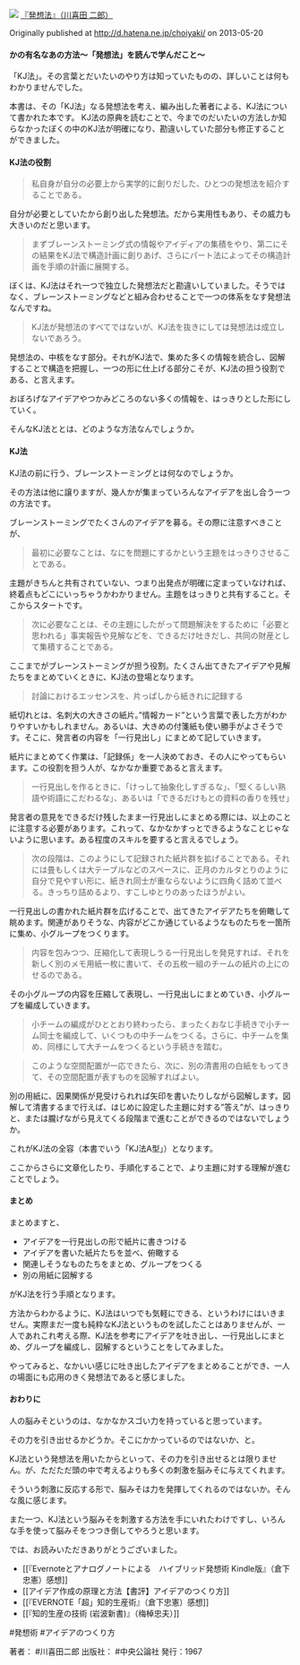 [![](https://images-na.ssl-images-amazon.com/images/I/41Y5AQR32WL._SX300_BO1204203200_.jpg)](http://www.amazon.co.jp/exec/obidos/asin/4121001362/choiyaki81-22/)
[『発想法』（川喜田 二郎）](http://www.amazon.co.jp/exec/obidos/asin/4121001362/choiyaki81-22/)

Originally published at http://d.hatena.ne.jp/choiyaki/ on 2013-05-20

#### かの有名なあの方法〜「発想法」を読んで学んだこと〜

「KJ法」。その言葉とだいたいのやり方は知っていたものの、詳しいことは何もわかりませんでした。

本書は、その「KJ法」なる発想法を考え、編み出した著者による、KJ法について書かれた本です。
KJ法の原典を読むことで、今までのだいたいの方法しか知らなかったぼくの中のKJ法が明確になり、勘違いしていた部分も修正することができました。

#### KJ法の役割

> 私自身が自分の必要上から実学的に創りだした、ひとつの発想法を紹介することである。

自分が必要としていたから創り出した発想法。だから実用性もあり、その威力も大きいのだと思います。

> まずブレーンストーミング式の情報やアイディアの集積をやり、第二にその結果をKJ法で構造計画に創りあげ、さらにパート法によってその構造計画を手順の計画に展開する。

ぼくは、KJ法はそれ一つで独立した発想法だと勘違いしていました。そうではなく、ブレーンストーミングなどと組み合わせることで一つの体系をなす発想法なんですね。

> KJ法が発想法のすべてではないが、KJ法を抜きにしては発想法は成立しないであろう。

発想法の、中核をなす部分。それがKJ法で、集めた多くの情報を統合し、図解することで構造を把握し、一つの形に仕上げる部分こそが、KJ法の担う役割である、と言えます。

おぼろげなアイデアやつかみどころのない多くの情報を、はっきりとした形にしていく。

そんなKJ法ととは、どのような方法なんでしょうか。

#### KJ法

KJ法の前に行う、ブレーンストーミングとは何なのでしょうか。

その方法は他に譲りますが、幾人かが集まっていろんなアイデアを出し合う一つの方法です。

ブレーンストーミングでたくさんのアイデアを募る。その際に注意すべきことが、

> 最初に必要なことは、なにを問題にするかという主題をはっきりさせることである。

主題がきちんと共有されていない、つまり出発点が明確に定まっていなければ、終着点もどこにいっちゃうかわかりません。主題をはっきりと共有すること。そこからスタートです。

> 次に必要なことは、その主題にしたがって問題解決をするために「必要と思われる」事実報告や見解などを、できるだけ吐きだし、共同の財産として集積することである。

ここまでがブレーンストーミングが担う役割。たくさん出てきたアイデアや見解たちをまとめていくときに、KJ法の登場となります。

> 討論におけるエッセンスを、片っぱしから紙きれに記録する

紙切れとは、名刺大の大きさの紙片。”情報カード”という言葉で表した方がわかりやすいかもしれません。あるいは、大きめの付箋紙も使い勝手がよさそうです。そこに、発言者の内容を「一行見出し」にまとめて記していきます。

紙片にまとめてく作業は、「記録係」を一人決めておき、その人にやってもらいます。この役割を担う人が、なかなか重要であると言えます。

> 一行見出しを作るときに、「けっして抽象化しすぎるな」、「堅くるしい熟語や術語にこだわるな」、あるいは「できるだけもとの資料の香りを残せ」

発言者の意見をできるだけ残したまま一行見出しにまとめる際には、以上のことに注意する必要があります。これって、なかなかすっとできるようなことじゃないように思います。ある程度のスキルを要すると言えるでしょう。

> 次の段階は、このようにして記録された紙片群を拡げることである。それには畳もしくは大テーブルなどのスペースに、正月のカルタとりのように自分で見やすい形に、紙きれ同士が重ならないように四角く詰めて並べる。きっちり詰めるより、すこしゆとりのあったほうがよい。

一行見出しの書かれた紙片群を広げることで、出てきたアイデアたちを俯瞰して眺めます。関連がありそうな、内容がどこか通じているようなものたちを一箇所に集め、小グループをつくります。

> 内容を包みつつ、圧縮化して表現しうる一行見出しを発見すれば、それを新しく別のメモ用紙一枚に書いて、その五枚一組のチームの紙片の上にのせるのである。

その小グループの内容を圧縮して表現し、一行見出しにまとめていき、小グループを編成していきます。

> 小チームの編成がひととおり終わったら、まったくおなじ手続きで小チーム同士を編成して、いくつもの中チームをつくる。さらに、中チームを集め、同様にして大チームをつくるという手続きを踏む。

> このような空間配置が一応できたら、次に、別の清書用の白紙をもってきて、その空間配置が表すものを図解すればよい。

別の用紙に、因果関係が見受けられれば矢印を書いたりしながら図解します。図解して清書するまで行えば、はじめに設定した主題に対する”答え”が、はっきりと、または朧げながら見えてくる段階まで進むことができるのではないでしょうか。

これがKJ法の全容（本書でいう「KJ法A型」）となります。

ここからさらに文章化したり、手順化することで、より主題に対する理解が進むことでしょう。

#### まとめ

まとめますと、

- アイデアを一行見出しの形で紙片に書きつける
- アイデアを書いた紙片たちを並べ、俯瞰する
- 関連しそうなものたちをまとめ、グループをつくる
- 別の用紙に図解する

がKJ法を行う手順となります。

方法からわかるように、KJ法はいつでも気軽にできる、というわけにはいきません。実際まだ一度も純粋なKJ法というものを試したことはありませんが、一人であれこれ考える際、KJ法を参考にアイデアを吐き出し、一行見出しにまとめ、グループを編成し、図解するということをしてみました。

やってみると、なかいい感じに吐き出したアイデアをまとめることができ、一人の場面にも応用のきく発想法であると感じました。

#### おわりに

人の脳みそというのは、なかなかスゴい力を持っていると思っています。

その力を引き出せるかどうか。そこにかかっているのではないか、と。

KJ法という発想法を用いたからといって、その力を引き出せるとは限りません。が、ただただ頭の中で考えるよりも多くの刺激を脳みそに与えてくれます。

そういう刺激に反応する形で、脳みそは力を発揮してくれるのではないか。そんな風に感じます。

また一つ、KJ法という脳みそを刺激する方法を手にいれたわけですし、いろんな手を使って脳みそをつつき倒してやろうと思います。

では、お読みいただきありがとうございました。

- [[『Evernoteとアナログノートによる　ハイブリッド発想術 Kindle版』（倉下忠憲）感想]]
- [[アイデア作成の原理と方法【書評】アイデアのつくり方]]
- [[『EVERNOTE「超」知的生産術』（倉下忠憲）感想]]
- [[『知的生産の技術 (岩波新書)』（梅棹忠夫）]]

#発想術 #アイデアのつくり方 

著者： #川喜田二郎
出版社： #中央公論社
発行：1967